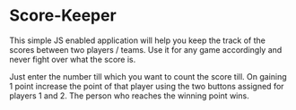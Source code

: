 # Score-Keeper
This simple JS enabled application will help you keep the track of the scores between two players / teams. Use it for any game
accordingly and never fight over what the score is. 

Just enter the number till which you want to count the score till. On gaining 1 point increase the point of that player using 
the two buttons assigned for players 1 and 2. The person who reaches the winning point wins. 
